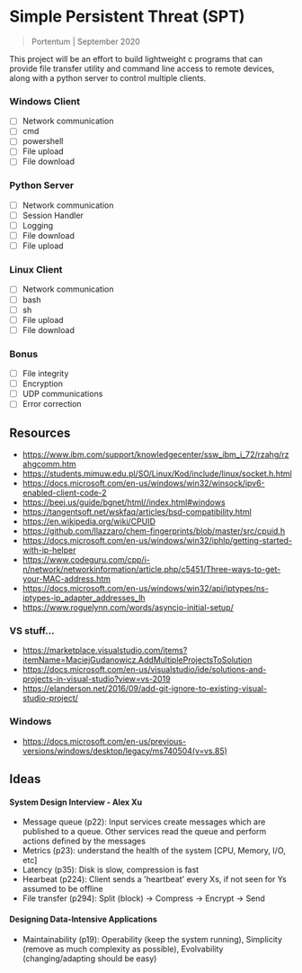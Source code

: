 # Simple Persistent Threat (SPT)

> Portentum | September 2020

This project will be an effort to build lightweight c programs that can provide file transfer utility and command line access to remote devices, along with a python server to control multiple clients.

### Windows Client
- [ ] Network communication
- [ ] cmd
- [ ] powershell
- [ ] File upload
- [ ] File download

### Python Server
- [ ] Network communication
- [ ] Session Handler
- [ ] Logging
- [ ] File download
- [ ] File upload

### Linux Client
- [ ] Network communication
- [ ] bash
- [ ] sh
- [ ] File upload
- [ ] File download

### Bonus
- [ ] File integrity
- [ ] Encryption
- [ ] UDP communications
- [ ] Error correction

## Resources
- https://www.ibm.com/support/knowledgecenter/ssw_ibm_i_72/rzahg/rzahgcomm.htm
- https://students.mimuw.edu.pl/SO/Linux/Kod/include/linux/socket.h.html
- https://docs.microsoft.com/en-us/windows/win32/winsock/ipv6-enabled-client-code-2
- https://beej.us/guide/bgnet/html//index.html#windows
- https://tangentsoft.net/wskfaq/articles/bsd-compatibility.html
- https://en.wikipedia.org/wiki/CPUID
- https://github.com/llazzaro/chem-fingerprints/blob/master/src/cpuid.h
- https://docs.microsoft.com/en-us/windows/win32/iphlp/getting-started-with-ip-helper
- https://www.codeguru.com/cpp/i-n/network/networkinformation/article.php/c5451/Three-ways-to-get-your-MAC-address.htm
- https://docs.microsoft.com/en-us/windows/win32/api/iptypes/ns-iptypes-ip_adapter_addresses_lh
- https://www.roguelynn.com/words/asyncio-initial-setup/

### VS stuff...
- https://marketplace.visualstudio.com/items?itemName=MaciejGudanowicz.AddMultipleProjectsToSolution
- https://docs.microsoft.com/en-us/visualstudio/ide/solutions-and-projects-in-visual-studio?view=vs-2019
- https://elanderson.net/2016/09/add-git-ignore-to-existing-visual-studio-project/

### Windows
- https://docs.microsoft.com/en-us/previous-versions/windows/desktop/legacy/ms740504(v=vs.85)

## Ideas
#### System Design Interview - Alex Xu
 - Message queue (p22): Input services create messages which are published to a queue. Other services read the queue and perform actions defined by the messages
 - Metrics (p23): understand the health of the system [CPU, Memory, I/O, etc]
 - Latency (p35): Disk is slow, compression is fast
 - Hearbeat (p224): Client sends a 'heartbeat' every Xs, if not seen for Ys assumed to be offline
 - File transfer (p294): Split (block) -> Compress -> Encrypt -> Send

#### Designing Data-Intensive Applications
 - Maintainability (p19): Operability (keep the system running), Simplicity (remove as much complexity as possible), Evolvability (changing/adapting should be easy)